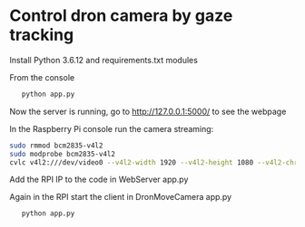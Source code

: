 # Control dron camera by gaze tracking
Install Python 3.6.12 and requirements.txt modules

From the console

```sh
   python app.py
```

Now the server is running, go to http://127.0.0.1:5000/ to see the webpage

In the Raspberry Pi console run the camera streaming:

```sh
sudo rmmod bcm2835-v4l2
sudo modprobe bcm2835-v4l2
cvlc v4l2:///dev/video0 --v4l2-width 1920 --v4l2-height 1080 --v4l2-chroma h264 --sout '#standard{access=http,mux=ts,dst=0.0.0.0:12345}'
```

Add the RPI IP to the code in WebServer app.py

Again in the RPI start the client in DronMoveCamera app.py

```sh
   python app.py
```